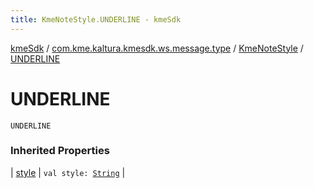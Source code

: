 ```yaml
---
title: KmeNoteStyle.UNDERLINE - kmeSdk
---
```


[kmeSdk](../../index.html) / [com.kme.kaltura.kmesdk.ws.message.type](../index.html) / [KmeNoteStyle](index.html) / [UNDERLINE](./-u-n-d-e-r-l-i-n-e.html)

# UNDERLINE

`UNDERLINE`

### Inherited Properties

| [style](style.html) | `val style: `[`String`](https://kotlinlang.org/api/latest/jvm/stdlib/kotlin/-string/index.html) |

